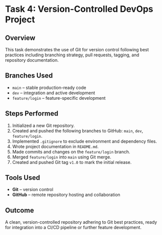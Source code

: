 # Task 4: Version-Controlled DevOps Project

## Overview
This task demonstrates the use of Git for version control following best practices including branching strategy, pull requests, tagging, and repository documentation.

## Branches Used
- `main` – stable production-ready code
- `dev` – integration and active development
- `feature/login` – feature-specific development

## Steps Performed
1. Initialized a new Git repository.
2. Created and pushed the following branches to GitHub: `main`, `dev`, `feature/login`.
3. Implemented `.gitignore` to exclude environment and dependency files.
4. Wrote project documentation in `README.md`.
5. Made commits and changes on the `feature/login` branch.
6. Merged `feature/login` into `main` using Git merge.
7. Created and pushed Git tag `v1.0` to mark the initial release.

## Tools Used
- **Git** – version control
- **GitHub** – remote repository hosting and collaboration

## Outcome
A clean, version-controlled repository adhering to Git best practices, ready for integration into a CI/CD pipeline or further feature development.
